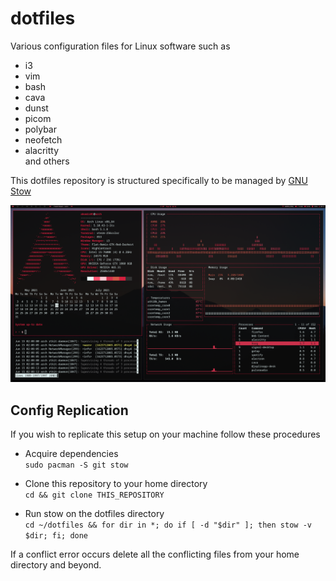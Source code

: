 # dotfiles

Various configuration files for Linux software such as

- i3
- vim
- bash
- cava
- dunst
- picom
- polybar
- neofetch
- alacritty  
  and others

This dotfiles repository is structured specifically to be managed by [GNU Stow](https://www.gnu.org/software/stow/)

<div align="center">
    <img src="./.screenshot">
</div>

## Config Replication

If you wish to replicate this setup on your machine follow these procedures

- Acquire dependencies  
  `sudo pacman -S git stow`

- Clone this repository to your home directory  
  `cd && git clone THIS_REPOSITORY`

- Run stow on the dotfiles directory  
  `cd ~/dotfiles && for dir in *; do if [ -d "$dir" ]; then stow -v $dir; fi; done`

If a conflict error occurs delete all the conflicting files from your home directory and beyond.
